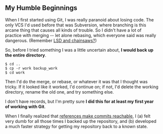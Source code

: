 ## My Humble Beginnings ##

When I first started using Git, I was really paranoid about losing code. The only VCS I'd used before that was Subversion, where branching is this arcane thing that causes all kinds of trouble. So I didn't have a lot of practice with merging -- let alone rebasing, which everyone said was really dangerous. (Remember [LSD and chainsaws?](http://think-like-a-git.net/sections/git-makes-more-sense-when-you-understand-x/example-4-lsd-and-chainsaws.html))

So, before I tried something I was a little uncertain about, **I would back up the entire directory**.

```
$ cd ..
$ cp -r work backup_work
$ cd work
```

Then I'd do the merge, or rebase, or whatever it was that I thought was tricky. If it looked like it worked, I'd continue on; if not, I'd delete the working directory, rename the old one, and try something else.

I don't have records, but I'm pretty sure **I did this for at least my first year of working with Git**.

When I finally realized that [references make commits reachable](http://think-like-a-git.net/sections/experimenting-with-git/references-make-commits-reachable.html), I (a) felt very dumb for all those times I backed up the repository, and (b) developed a much faster strategy for getting my repository back to a known state.
